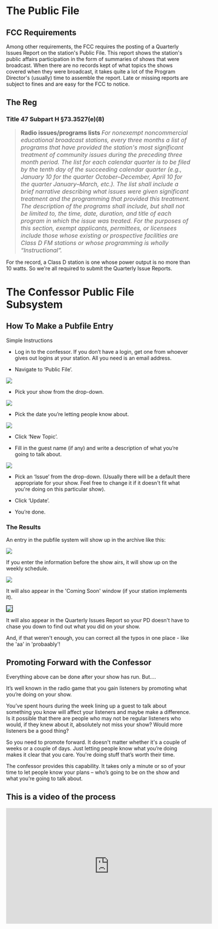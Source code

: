 <!--
---
	title: Public File Enrty
	author: Otis Maclay <omaclay@gmail.com>
	date: Thu Jun  1 17:48:42 CDT 2023
---
-->
<!-- Create formatted output with one of these commands:
	pandoc --toc --standalone --self-contained -f markdown -t html -o pubfile.html  pubfile.md
	pandoc --toc --standalone --self-contained -f markdown -t latex -o pubfile.pdf pubfile.md
-->

# The Public File #

## FCC Requirements ##

Among other requirements, the FCC requires the posting of a Quarterly Issues Report on the station's Public File. This report shows
the station's public affairs participation in the form of summaries of shows that were broadcast.
When there are no records kept of what topics the shows covered when they were broadcast, it takes quite a lot of the
Program Director's (usually) time to assemble the report. Late or missing reports are subject to fines and are easy for
the FCC to notice.

## The Reg ##

### Title 47 Subpart H &sect;73.3527(e)(8) ###

><span style="font-size:12pt; font-weight:bold;">Radio issues/programs lists </span> <span style="font-size:12pt;font-style:italic;"> For nonexempt noncommercial educational broadcast stations, every three months a list of programs that have provided the station's most significant treatment of community issues during the preceding three month period. The list for each calendar quarter is to be filed by the tenth day of the succeeding calendar quarter (e.g., January 10 for the quarter October–December, April 10 for the quarter January–March, etc.). The list shall include a brief narrative describing what issues were given significant treatment and the programming that provided this treatment. The description of the programs shall include, but shall not be limited to, the time, date, duration, and title of each program in which the issue was treated. For the purposes of this section, exempt applicants, permittees, or licensees include those whose existing or prospective facilities are Class D FM stations or whose programming is wholly “Instructional”.</span>

For the record, a Class D station is one whose power output is no more than 10 watts. So we're all required to submit the Quarterly Issue Reports.

# The Confessor Public File Subsystem #

## How To Make a Pubfile Entry ##

Simple Instructions
- Log in to the confessor. If you don’t have a login, get one from whoever gives out logins at your station. All you need is an email address.

- Navigate to ‘Public File’.

![](../assets/user_menu_pubfile.png)

- Pick your show from the drop-down.

![](../assets/pubfile_show_select_dropdown.png)

- Pick the date you’re letting people know about.

![](../assets/pubfile_date_dropdown.png)

- Click ‘New Topic’.

- Fill in the guest name (if any) and write a description of what you’re going to talk about. 

![](../assets/pubfile_form_filled_out.png)

- Pick an ‘Issue’ from the drop-down. (Usually there will be a default there appropriate for your show. Feel free to change it if it doesn't fit what you're doing on this particular show).

- Click ‘Update’.

- You’re done.

### The Results ###

An entry in the pubfile system will show up in the archive like this:

![](../assets/out_agenda_pubentry.png)

If you enter the information before the show airs, it will show up on the weekly schedule.

![](../assets/pubfile_sched_screenshot.png)


It will also appear in the 'Coming Soon' window (if your station implements it).

<img src="/assets/comingsoon_fibble_shot.png" style="border:1pt solid black;">
<!--
<span style="border:2p5 solid black">
![](../assets/comingsoon_fibble_shot.png)
</span>
-->

It will also appear in the Quarterly Issues Report so your PD doesn't have to chase you down to find out what you did on your show.

And, if that weren't enough, you can correct all the typos in one place - like the 'aa' in 'probaably'!

## Promoting Forward with the Confessor ##

Everything above can be done after your show has run. But....

It’s well known in the radio game that you gain listeners by promoting what you’re doing on your show. 

You’ve spent hours during the week lining up a guest to talk about something you know will affect your listeners and maybe make a difference. Is it possible that there are people who may not be regular listeners who would, if they knew about it, absolutely not miss your show? Would more listeners be a good thing?

So you need to promote forward. It doesn't matter whether it's a couple of weeks or a couple of days. Just letting people know what you’re doing makes it clear that you care.  You're doing stuff that’s worth their time.

The confessor provides this capability. It takes only a minute or so of your time to let people know your plans – who’s going to be on the show and what you’re going to talk about.


## This is a video of the process ##

<iframe width="560" height="315" src="https://www.youtube.com/embed/F3U3_0HiUtw" title="YouTube video player" frameborder="0" allow="accelerometer; autoplay; clipboard-write; encrypted-media; gyroscope; picture-in-picture; web-share" allowfullscreen></iframe>
<!-- https://youtu.be/F3U3_0HiUtw -->

